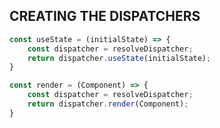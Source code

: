 ## CREATING THE DISPATCHERS
```javascript
const useState = (initialState) => {
    const dispatcher = resolveDispatcher;
    return dispatcher.useState(initialState);
}

const render = (Component) => {
    const dispatcher = resolveDispatcher;
    return dispatcher.render(Component);
}
```